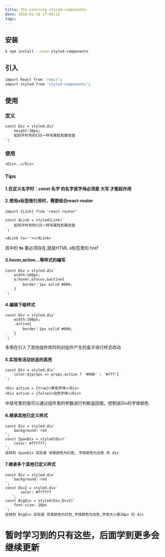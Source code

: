 ```yaml
---
title: The Learning styled-components
date: 2018-01-16 17:04:22
tags:
---
```

## 安装

```bash
$ npm install --save styled-components
```

## 引入

```bash
import React from 'react';
import styled from 'styled-components';
```

## 使用

### 定义

```bash
const Div = styled.div`
	height:30px;
    如同平时写的CSS一样写属性和属性值
`;
```
### 使用

	<Div>..</Div>

### Tips

#### 1.在定义名字时：const 名字 的名字首字母必须是 **大写** 才能起作用

#### 2.使用a标签做引用时，需要结合react-router

	import {Link} from 'react-router'

	const ALink = styled(Link)`
	    如同平时写的CSS一样写属性和属性值
	`;

	<ALink to=''></ALink>
其中的 **to** 要必须存在,就是HTML a标签里的 href

#### 3.hover,action...等样式的编写

	const Div = styled.div`
		width:100px;
		&:hover,&focus,&active{
			border：1px solid #000;
		}
	`;

#### 4.编辑下级样式

	const Div = styled.div`
		width:100px;
		.active{
			border：1px solid #000;
		}
	`;

多用在引入了其他组件库时的对组件产生的盒子进行样式改动

#### 5.实现有活动状态的高亮 

	const Div = styled.div`
		color:${props => props.active ? '#000' : '#fff'}
	`;

	<Div active = {true}>黑色字体</Div>
	<Div active = {false}>白色字体</Div>

中括号里的值可以通过组件里的参数进行判断返回值，控制该Div的字体颜色

#### 6.继承其他已定义样式

    const Div = styled.div`
        background: red
    `;
    const SpanDiv = styled(Div)`
        color: #ffffff;
    `;
    这样的 SpanDiv 实际是 背景颜色为红色, 字体颜色为白色 的 div

#### 7.继承多个其他已定义样式

    const Div = styled.div`
        background: red
    `;
    const Div2 = styled.div`
           color: #ffffff
       `;
    const BigDiv = styled(Div,Div2)`
        font-size: 20px
    `;
    这样的 BigDiv 实际是 背景颜色为红色,字体颜色为白色,字体大小是20px 的 div

# 暂时学习到的只有这些，后面学到更多会继续更新
